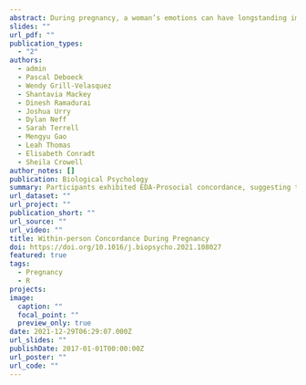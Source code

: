 ```yaml
---
abstract: During pregnancy, a woman’s emotions can have longstanding implications for both her own and her child’s health. Within-person emotional concordance refers to the simultaneous measurement of emotional responses across multiple levels of analysis. This method may provide insight into how pregnant women experience emotions in response to stress. We enrolled 162 pregnant women and assessed concordance through autonomic physiology (electrodermal activity [EDA], respiratory sinus arrhythmia [RSA]), and coded behavior (Prosocial, Flight, Displacement) during the Trier Social Stress Test–Speech. We used multilevel models to examine behavioral-physiological concordance and whether self-reported emotion dysregulation moderated these effects. Participants exhibited EDA-Prosocial concordance, suggesting that prosocial behavior may be a marker of stress. Emotion dysregulation did not moderate concordance. These findings provide novel information about behavioral coping to stress in pregnancy. Given the importance of observed behavior in the maintenance and treatment of psychopathology, these findings may provide a launchpad for future perinatal intervention research.
slides: ""
url_pdf: ""
publication_types:
  - "2"
authors:
  - admin
  - Pascal Deboeck
  - Wendy Grill-Velasquez
  - Shantavia Mackey
  - Dinesh Ramadurai
  - Joshua Urry
  - Dylan Neff
  - Sarah Terrell
  - Mengyu Gao
  - Leah Thomas
  - Elisabeth Conradt
  - Sheila Crowell
author_notes: []
publication: Biological Psychology
summary: Participants exhibited EDA-Prosocial concordance, suggesting that prosocial behavior may be a marker of stress. These findings provide novel information about behavioral coping to stress in pregnancy.
url_dataset: ""
url_project: ""
publication_short: ""
url_source: ""
url_video: ""
title: Within-person Concordance During Pregnancy
doi: https://doi.org/10.1016/j.biopsycho.2021.108027
featured: true
tags:
  - Pregnancy
  - R
projects:
image:
  caption: ""
  focal_point: ""
  preview_only: true
date: 2021-12-29T06:29:07.000Z
url_slides: ""
publishDate: 2017-01-01T00:00:00Z
url_poster: ""
url_code: ""
---
```

